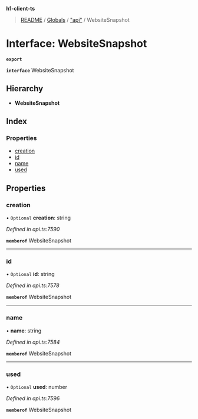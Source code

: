 **h1-client-ts**

> [README](../README.md) / [Globals](../globals.md) / ["api"](../modules/_api_.md) / WebsiteSnapshot

# Interface: WebsiteSnapshot

**`export`** 

**`interface`** WebsiteSnapshot

## Hierarchy

* **WebsiteSnapshot**

## Index

### Properties

* [creation](_api_.websitesnapshot.md#creation)
* [id](_api_.websitesnapshot.md#id)
* [name](_api_.websitesnapshot.md#name)
* [used](_api_.websitesnapshot.md#used)

## Properties

### creation

• `Optional` **creation**: string

*Defined in api.ts:7590*

**`memberof`** WebsiteSnapshot

___

### id

• `Optional` **id**: string

*Defined in api.ts:7578*

**`memberof`** WebsiteSnapshot

___

### name

•  **name**: string

*Defined in api.ts:7584*

**`memberof`** WebsiteSnapshot

___

### used

• `Optional` **used**: number

*Defined in api.ts:7596*

**`memberof`** WebsiteSnapshot
